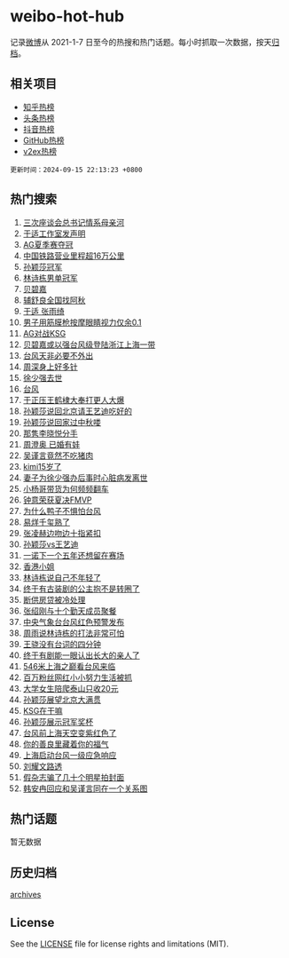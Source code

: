 # weibo-hot-hub

记录[微博](https://www.weibo.com)从 2021-1-7 日至今的热搜和热门话题。每小时抓取一次数据，按天[归档](archives)。

## 相关项目

- [知乎热榜](https://github.com/lonnyzhang423/zhihu-hot-hub)
- [头条热榜](https://github.com/lonnyzhang423/toutiao-hot-hub)
- [抖音热榜](https://github.com/lonnyzhang423/douyin-hot-hub)
- [GitHub热榜](https://github.com/lonnyzhang423/github-hot-hub)
- [v2ex热榜](https://github.com/lonnyzhang423/v2ex-hot-hub)


`更新时间：2024-09-15 22:13:23 +0800`

## 热门搜索

1. [三次座谈会总书记情系母亲河](https://m.weibo.cn/search?containerid=100103type%3D1%26t%3D10%26q%3D%23%E4%B8%89%E6%AC%A1%E5%BA%A7%E8%B0%88%E4%BC%9A%E6%80%BB%E4%B9%A6%E8%AE%B0%E6%83%85%E7%B3%BB%E6%AF%8D%E4%BA%B2%E6%B2%B3%23&stream_entry_id=51&isnewpage=1&extparam=seat%3D1%26pos%3D0%26q%3D%2523%25E4%25B8%2589%25E6%25AC%25A1%25E5%25BA%25A7%25E8%25B0%2588%25E4%25BC%259A%25E6%2580%25BB%25E4%25B9%25A6%25E8%25AE%25B0%25E6%2583%2585%25E7%25B3%25BB%25E6%25AF%258D%25E4%25BA%25B2%25E6%25B2%25B3%2523%26cate%3D10103%26dgr%3D0%26c_type%3D51%26filter_type%3Drealtimehot%26stream_entry_id%3D51%26display_time%3D1726409602%26pre_seqid%3D172640960254401235377134)
1. [于适工作室发声明](https://m.weibo.cn/search?containerid=100103type%3D1%26t%3D10%26q%3D%E4%BA%8E%E9%80%82%E5%B7%A5%E4%BD%9C%E5%AE%A4%E5%8F%91%E5%A3%B0%E6%98%8E&stream_entry_id=31&isnewpage=1&extparam=seat%3D1%26realpos%3D1%26lcate%3D5001%26filter_type%3Drealtimehot%26c_type%3D31%26band_rank%3D1%26q%3D%25E4%25BA%258E%25E9%2580%2582%25E5%25B7%25A5%25E4%25BD%259C%25E5%25AE%25A4%25E5%258F%2591%25E5%25A3%25B0%25E6%2598%258E%26cate%3D5001%26flag%3D16%26pos%3D0%26dgr%3D0%26stream_entry_id%3D31%26display_time%3D1726409602%26pre_seqid%3D172640960254401235377134)
1. [AG夏季赛夺冠](https://m.weibo.cn/search?containerid=100103type%3D1%26t%3D10%26q%3D%23AG%E5%A4%8F%E5%AD%A3%E8%B5%9B%E5%A4%BA%E5%86%A0%23&stream_entry_id=31&isnewpage=1&extparam=seat%3D1%26realpos%3D2%26lcate%3D5001%26filter_type%3Drealtimehot%26c_type%3D31%26band_rank%3D2%26q%3D%2523AG%25E5%25A4%258F%25E5%25AD%25A3%25E8%25B5%259B%25E5%25A4%25BA%25E5%2586%25A0%2523%26cate%3D5001%26flag%3D1%26pos%3D1%26dgr%3D0%26stream_entry_id%3D31%26display_time%3D1726409602%26pre_seqid%3D172640960254401235377134)
1. [中国铁路营业里程超16万公里](https://m.weibo.cn/search?containerid=100103type%3D1%26t%3D10%26q%3D%23%E4%B8%AD%E5%9B%BD%E9%93%81%E8%B7%AF%E8%90%A5%E4%B8%9A%E9%87%8C%E7%A8%8B%E8%B6%8516%E4%B8%87%E5%85%AC%E9%87%8C%23&stream_entry_id=31&isnewpage=1&extparam=seat%3D1%26realpos%3D3%26lcate%3D5001%26filter_type%3Drealtimehot%26c_type%3D31%26band_rank%3D3%26q%3D%2523%25E4%25B8%25AD%25E5%259B%25BD%25E9%2593%2581%25E8%25B7%25AF%25E8%2590%25A5%25E4%25B8%259A%25E9%2587%258C%25E7%25A8%258B%25E8%25B6%258516%25E4%25B8%2587%25E5%2585%25AC%25E9%2587%258C%2523%26cate%3D5001%26flag%3D1%26pos%3D2%26dgr%3D0%26stream_entry_id%3D31%26display_time%3D1726409602%26pre_seqid%3D172640960254401235377134)
1. [孙颖莎冠军](https://m.weibo.cn/search?containerid=100103type%3D1%26t%3D10%26q%3D%E5%AD%99%E9%A2%96%E8%8E%8E%E5%86%A0%E5%86%9B&stream_entry_id=31&isnewpage=1&extparam=seat%3D1%26realpos%3D4%26lcate%3D5001%26filter_type%3Drealtimehot%26c_type%3D31%26band_rank%3D4%26q%3D%25E5%25AD%2599%25E9%25A2%2596%25E8%258E%258E%25E5%2586%25A0%25E5%2586%259B%26cate%3D5001%26flag%3D16%26pos%3D3%26dgr%3D0%26stream_entry_id%3D31%26display_time%3D1726409602%26pre_seqid%3D172640960254401235377134)
1. [林诗栋男单冠军](https://m.weibo.cn/search?containerid=100103type%3D1%26t%3D10%26q%3D%23%E6%9E%97%E8%AF%97%E6%A0%8B%E7%94%B7%E5%8D%95%E5%86%A0%E5%86%9B%23&stream_entry_id=31&isnewpage=1&extparam=seat%3D1%26realpos%3D5%26lcate%3D5001%26filter_type%3Drealtimehot%26c_type%3D31%26band_rank%3D5%26q%3D%2523%25E6%259E%2597%25E8%25AF%2597%25E6%25A0%258B%25E7%2594%25B7%25E5%258D%2595%25E5%2586%25A0%25E5%2586%259B%2523%26cate%3D5001%26flag%3D1%26pos%3D4%26dgr%3D0%26stream_entry_id%3D31%26display_time%3D1726409602%26pre_seqid%3D172640960254401235377134)
1. [贝碧嘉](https://m.weibo.cn/search?containerid=100103type%3D1%26t%3D10%26q%3D%E8%B4%9D%E7%A2%A7%E5%98%89&stream_entry_id=31&isnewpage=1&extparam=seat%3D1%26realpos%3D6%26lcate%3D5001%26filter_type%3Drealtimehot%26c_type%3D31%26band_rank%3D6%26q%3D%25E8%25B4%259D%25E7%25A2%25A7%25E5%2598%2589%26cate%3D5001%26flag%3D0%26pos%3D5%26dgr%3D0%26stream_entry_id%3D31%26display_time%3D1726409602%26pre_seqid%3D172640960254401235377134)
1. [辅舒良全国找阿秋](https://m.weibo.cn/search?containerid=100103type%3D1%26t%3D10%26q%3D%23%E8%BE%85%E8%88%92%E8%89%AF%E5%85%A8%E5%9B%BD%E6%89%BE%E9%98%BF%E7%A7%8B%23&stream_entry_id=31&isnewpage=1&extparam=seat%3D1%26is_ad_pos%3D1%26lcate%3D5001%26filter_type%3Drealtimehot%26dgr%3D0%26c_type%3D31%26band_rank%3D7%26q%3D%2523%25E8%25BE%2585%25E8%2588%2592%25E8%2589%25AF%25E5%2585%25A8%25E5%259B%25BD%25E6%2589%25BE%25E9%2598%25BF%25E7%25A7%258B%2523%26cate%3D5001%26adid%3D255346%26topic_ad%3D1%26pos%3D6%26stream_entry_id%3D31%26display_time%3D1726409602%26pre_seqid%3D172640960254401235377134)
1. [于适 张雨绮](https://m.weibo.cn/search?containerid=100103type%3D1%26t%3D10%26q%3D%E4%BA%8E%E9%80%82+%E5%BC%A0%E9%9B%A8%E7%BB%AE&stream_entry_id=31&isnewpage=1&extparam=seat%3D1%26realpos%3D7%26lcate%3D5001%26filter_type%3Drealtimehot%26c_type%3D31%26band_rank%3D7%26q%3D%25E4%25BA%258E%25E9%2580%2582%2520%25E5%25BC%25A0%25E9%259B%25A8%25E7%25BB%25AE%26cate%3D5001%26flag%3D2%26pos%3D7%26dgr%3D0%26stream_entry_id%3D31%26display_time%3D1726409602%26pre_seqid%3D172640960254401235377134)
1. [男子用筋膜枪按摩眼睛视力仅余0.1](https://m.weibo.cn/search?containerid=100103type%3D1%26t%3D10%26q%3D%23%E7%94%B7%E5%AD%90%E7%94%A8%E7%AD%8B%E8%86%9C%E6%9E%AA%E6%8C%89%E6%91%A9%E7%9C%BC%E7%9D%9B%E8%A7%86%E5%8A%9B%E4%BB%85%E4%BD%990.1%23&stream_entry_id=31&isnewpage=1&extparam=seat%3D1%26realpos%3D8%26lcate%3D5001%26filter_type%3Drealtimehot%26c_type%3D31%26band_rank%3D8%26q%3D%2523%25E7%2594%25B7%25E5%25AD%2590%25E7%2594%25A8%25E7%25AD%258B%25E8%2586%259C%25E6%259E%25AA%25E6%258C%2589%25E6%2591%25A9%25E7%259C%25BC%25E7%259D%259B%25E8%25A7%2586%25E5%258A%259B%25E4%25BB%2585%25E4%25BD%25990.1%2523%26cate%3D5001%26flag%3D2%26pos%3D8%26dgr%3D0%26stream_entry_id%3D31%26display_time%3D1726409602%26pre_seqid%3D172640960254401235377134)
1. [AG对战KSG](https://m.weibo.cn/search?containerid=100103type%3D1%26t%3D10%26q%3D%23AG%E5%AF%B9%E6%88%98KSG%23&stream_entry_id=31&isnewpage=1&extparam=seat%3D1%26realpos%3D9%26lcate%3D5001%26filter_type%3Drealtimehot%26c_type%3D31%26band_rank%3D9%26q%3D%2523AG%25E5%25AF%25B9%25E6%2588%2598KSG%2523%26cate%3D5001%26flag%3D0%26pos%3D9%26dgr%3D0%26stream_entry_id%3D31%26display_time%3D1726409602%26pre_seqid%3D172640960254401235377134)
1. [贝碧嘉或以强台风级登陆浙江上海一带](https://m.weibo.cn/search?containerid=100103type%3D1%26t%3D10%26q%3D%23%E8%B4%9D%E7%A2%A7%E5%98%89%E6%88%96%E4%BB%A5%E5%BC%BA%E5%8F%B0%E9%A3%8E%E7%BA%A7%E7%99%BB%E9%99%86%E6%B5%99%E6%B1%9F%E4%B8%8A%E6%B5%B7%E4%B8%80%E5%B8%A6%23&stream_entry_id=31&isnewpage=1&extparam=seat%3D1%26realpos%3D10%26lcate%3D5001%26filter_type%3Drealtimehot%26c_type%3D31%26band_rank%3D10%26q%3D%2523%25E8%25B4%259D%25E7%25A2%25A7%25E5%2598%2589%25E6%2588%2596%25E4%25BB%25A5%25E5%25BC%25BA%25E5%258F%25B0%25E9%25A3%258E%25E7%25BA%25A7%25E7%2599%25BB%25E9%2599%2586%25E6%25B5%2599%25E6%25B1%259F%25E4%25B8%258A%25E6%25B5%25B7%25E4%25B8%2580%25E5%25B8%25A6%2523%26cate%3D5001%26flag%3D0%26pos%3D10%26dgr%3D0%26stream_entry_id%3D31%26display_time%3D1726409602%26pre_seqid%3D172640960254401235377134)
1. [台风天非必要不外出](https://m.weibo.cn/search?containerid=100103type%3D1%26t%3D10%26q%3D%23%E5%8F%B0%E9%A3%8E%E5%A4%A9%E9%9D%9E%E5%BF%85%E8%A6%81%E4%B8%8D%E5%A4%96%E5%87%BA%23&stream_entry_id=31&isnewpage=1&extparam=seat%3D1%26realpos%3D11%26lcate%3D5001%26filter_type%3Drealtimehot%26c_type%3D31%26band_rank%3D11%26q%3D%2523%25E5%258F%25B0%25E9%25A3%258E%25E5%25A4%25A9%25E9%259D%259E%25E5%25BF%2585%25E8%25A6%2581%25E4%25B8%258D%25E5%25A4%2596%25E5%2587%25BA%2523%26cate%3D5001%26flag%3D0%26pos%3D11%26dgr%3D0%26stream_entry_id%3D31%26display_time%3D1726409602%26pre_seqid%3D172640960254401235377134)
1. [周深身上好多针](https://m.weibo.cn/search?containerid=100103type%3D1%26t%3D10%26q%3D%E5%91%A8%E6%B7%B1%E8%BA%AB%E4%B8%8A%E5%A5%BD%E5%A4%9A%E9%92%88&stream_entry_id=31&isnewpage=1&extparam=seat%3D1%26realpos%3D12%26lcate%3D5001%26filter_type%3Drealtimehot%26c_type%3D31%26band_rank%3D12%26q%3D%25E5%2591%25A8%25E6%25B7%25B1%25E8%25BA%25AB%25E4%25B8%258A%25E5%25A5%25BD%25E5%25A4%259A%25E9%2592%2588%26cate%3D5001%26flag%3D1%26pos%3D12%26dgr%3D0%26stream_entry_id%3D31%26display_time%3D1726409602%26pre_seqid%3D172640960254401235377134)
1. [徐少强去世](https://m.weibo.cn/search?containerid=100103type%3D1%26t%3D10%26q%3D%23%E5%BE%90%E5%B0%91%E5%BC%BA%E5%8E%BB%E4%B8%96%23&stream_entry_id=31&isnewpage=1&extparam=seat%3D1%26realpos%3D13%26lcate%3D5001%26filter_type%3Drealtimehot%26c_type%3D31%26band_rank%3D13%26q%3D%2523%25E5%25BE%2590%25E5%25B0%2591%25E5%25BC%25BA%25E5%258E%25BB%25E4%25B8%2596%2523%26cate%3D5001%26flag%3D2%26pos%3D13%26dgr%3D0%26stream_entry_id%3D31%26display_time%3D1726409602%26pre_seqid%3D172640960254401235377134)
1. [台风](https://m.weibo.cn/search?containerid=100103type%3D1%26t%3D10%26q%3D%E5%8F%B0%E9%A3%8E&stream_entry_id=31&isnewpage=1&extparam=seat%3D1%26realpos%3D14%26lcate%3D5001%26filter_type%3Drealtimehot%26c_type%3D31%26band_rank%3D14%26q%3D%25E5%258F%25B0%25E9%25A3%258E%26cate%3D5001%26flag%3D0%26pos%3D14%26dgr%3D0%26stream_entry_id%3D31%26display_time%3D1726409602%26pre_seqid%3D172640960254401235377134)
1. [于正压王鹤棣大奉打更人大爆](https://m.weibo.cn/search?containerid=100103type%3D1%26t%3D10%26q%3D%23%E4%BA%8E%E6%AD%A3%E5%8E%8B%E7%8E%8B%E9%B9%A4%E6%A3%A3%E5%A4%A7%E5%A5%89%E6%89%93%E6%9B%B4%E4%BA%BA%E5%A4%A7%E7%88%86%23&stream_entry_id=31&isnewpage=1&extparam=seat%3D1%26realpos%3D15%26lcate%3D5001%26filter_type%3Drealtimehot%26c_type%3D31%26band_rank%3D15%26q%3D%2523%25E4%25BA%258E%25E6%25AD%25A3%25E5%258E%258B%25E7%258E%258B%25E9%25B9%25A4%25E6%25A3%25A3%25E5%25A4%25A7%25E5%25A5%2589%25E6%2589%2593%25E6%259B%25B4%25E4%25BA%25BA%25E5%25A4%25A7%25E7%2588%2586%2523%26cate%3D5001%26flag%3D1%26pos%3D15%26dgr%3D0%26stream_entry_id%3D31%26display_time%3D1726409602%26pre_seqid%3D172640960254401235377134)
1. [孙颖莎说回北京请王艺迪吃好的](https://m.weibo.cn/search?containerid=100103type%3D1%26t%3D10%26q%3D%23%E5%AD%99%E9%A2%96%E8%8E%8E%E8%AF%B4%E5%9B%9E%E5%8C%97%E4%BA%AC%E8%AF%B7%E7%8E%8B%E8%89%BA%E8%BF%AA%E5%90%83%E5%A5%BD%E7%9A%84%23&stream_entry_id=31&isnewpage=1&extparam=seat%3D1%26realpos%3D16%26lcate%3D5001%26filter_type%3Drealtimehot%26c_type%3D31%26band_rank%3D16%26q%3D%2523%25E5%25AD%2599%25E9%25A2%2596%25E8%258E%258E%25E8%25AF%25B4%25E5%259B%259E%25E5%258C%2597%25E4%25BA%25AC%25E8%25AF%25B7%25E7%258E%258B%25E8%2589%25BA%25E8%25BF%25AA%25E5%2590%2583%25E5%25A5%25BD%25E7%259A%2584%2523%26cate%3D5001%26flag%3D0%26pos%3D16%26dgr%3D0%26stream_entry_id%3D31%26display_time%3D1726409602%26pre_seqid%3D172640960254401235377134)
1. [孙颖莎说回家过中秋喽](https://m.weibo.cn/search?containerid=100103type%3D1%26t%3D10%26q%3D%23%E5%AD%99%E9%A2%96%E8%8E%8E%E8%AF%B4%E5%9B%9E%E5%AE%B6%E8%BF%87%E4%B8%AD%E7%A7%8B%E5%96%BD%23&stream_entry_id=31&isnewpage=1&extparam=seat%3D1%26realpos%3D17%26lcate%3D5001%26filter_type%3Drealtimehot%26c_type%3D31%26band_rank%3D17%26q%3D%2523%25E5%25AD%2599%25E9%25A2%2596%25E8%258E%258E%25E8%25AF%25B4%25E5%259B%259E%25E5%25AE%25B6%25E8%25BF%2587%25E4%25B8%25AD%25E7%25A7%258B%25E5%2596%25BD%2523%26cate%3D5001%26flag%3D1%26pos%3D17%26dgr%3D0%26stream_entry_id%3D31%26display_time%3D1726409602%26pre_seqid%3D172640960254401235377134)
1. [那隽李晓悦分手](https://m.weibo.cn/search?containerid=100103type%3D1%26t%3D10%26q%3D%23%E9%82%A3%E9%9A%BD%E6%9D%8E%E6%99%93%E6%82%A6%E5%88%86%E6%89%8B%23&stream_entry_id=31&isnewpage=1&extparam=seat%3D1%26realpos%3D18%26lcate%3D5001%26filter_type%3Drealtimehot%26c_type%3D31%26band_rank%3D18%26q%3D%2523%25E9%2582%25A3%25E9%259A%25BD%25E6%259D%258E%25E6%2599%2593%25E6%2582%25A6%25E5%2588%2586%25E6%2589%258B%2523%26cate%3D5001%26flag%3D1%26pos%3D18%26dgr%3D0%26stream_entry_id%3D31%26display_time%3D1726409602%26pre_seqid%3D172640960254401235377134)
1. [周澄奥 已婚有娃](https://m.weibo.cn/search?containerid=100103type%3D1%26t%3D10%26q%3D%E5%91%A8%E6%BE%84%E5%A5%A5+%E5%B7%B2%E5%A9%9A%E6%9C%89%E5%A8%83&stream_entry_id=31&isnewpage=1&extparam=seat%3D1%26realpos%3D19%26lcate%3D5001%26filter_type%3Drealtimehot%26c_type%3D31%26band_rank%3D19%26q%3D%25E5%2591%25A8%25E6%25BE%2584%25E5%25A5%25A5%2520%25E5%25B7%25B2%25E5%25A9%259A%25E6%259C%2589%25E5%25A8%2583%26cate%3D5001%26flag%3D0%26pos%3D19%26dgr%3D0%26stream_entry_id%3D31%26display_time%3D1726409602%26pre_seqid%3D172640960254401235377134)
1. [吴谨言竟然不吃猪肉](https://m.weibo.cn/search?containerid=100103type%3D1%26t%3D10%26q%3D%23%E5%90%B4%E8%B0%A8%E8%A8%80%E7%AB%9F%E7%84%B6%E4%B8%8D%E5%90%83%E7%8C%AA%E8%82%89%23&stream_entry_id=31&isnewpage=1&extparam=seat%3D1%26realpos%3D20%26lcate%3D5001%26filter_type%3Drealtimehot%26c_type%3D31%26band_rank%3D20%26q%3D%2523%25E5%2590%25B4%25E8%25B0%25A8%25E8%25A8%2580%25E7%25AB%259F%25E7%2584%25B6%25E4%25B8%258D%25E5%2590%2583%25E7%258C%25AA%25E8%2582%2589%2523%26cate%3D5001%26flag%3D1%26pos%3D20%26dgr%3D0%26stream_entry_id%3D31%26display_time%3D1726409602%26pre_seqid%3D172640960254401235377134)
1. [kimi15岁了](https://m.weibo.cn/search?containerid=100103type%3D1%26t%3D10%26q%3D%23kimi15%E5%B2%81%E4%BA%86%23&stream_entry_id=31&isnewpage=1&extparam=seat%3D1%26realpos%3D21%26lcate%3D5001%26filter_type%3Drealtimehot%26c_type%3D31%26band_rank%3D21%26q%3D%2523kimi15%25E5%25B2%2581%25E4%25BA%2586%2523%26cate%3D5001%26flag%3D2%26pos%3D21%26dgr%3D0%26stream_entry_id%3D31%26display_time%3D1726409602%26pre_seqid%3D172640960254401235377134)
1. [妻子为徐少强办后事时心脏病发离世](https://m.weibo.cn/search?containerid=100103type%3D1%26t%3D10%26q%3D%23%E5%A6%BB%E5%AD%90%E4%B8%BA%E5%BE%90%E5%B0%91%E5%BC%BA%E5%8A%9E%E5%90%8E%E4%BA%8B%E6%97%B6%E5%BF%83%E8%84%8F%E7%97%85%E5%8F%91%E7%A6%BB%E4%B8%96%23&stream_entry_id=31&isnewpage=1&extparam=seat%3D1%26realpos%3D22%26lcate%3D5001%26filter_type%3Drealtimehot%26c_type%3D31%26band_rank%3D22%26q%3D%2523%25E5%25A6%25BB%25E5%25AD%2590%25E4%25B8%25BA%25E5%25BE%2590%25E5%25B0%2591%25E5%25BC%25BA%25E5%258A%259E%25E5%2590%258E%25E4%25BA%258B%25E6%2597%25B6%25E5%25BF%2583%25E8%2584%258F%25E7%2597%2585%25E5%258F%2591%25E7%25A6%25BB%25E4%25B8%2596%2523%26cate%3D5001%26flag%3D1%26pos%3D22%26dgr%3D0%26stream_entry_id%3D31%26display_time%3D1726409602%26pre_seqid%3D172640960254401235377134)
1. [小杨哥带货为何频频翻车](https://m.weibo.cn/search?containerid=100103type%3D1%26t%3D10%26q%3D%23%E5%B0%8F%E6%9D%A8%E5%93%A5%E5%B8%A6%E8%B4%A7%E4%B8%BA%E4%BD%95%E9%A2%91%E9%A2%91%E7%BF%BB%E8%BD%A6%23&stream_entry_id=31&isnewpage=1&extparam=seat%3D1%26realpos%3D23%26lcate%3D5001%26filter_type%3Drealtimehot%26c_type%3D31%26band_rank%3D23%26q%3D%2523%25E5%25B0%258F%25E6%259D%25A8%25E5%2593%25A5%25E5%25B8%25A6%25E8%25B4%25A7%25E4%25B8%25BA%25E4%25BD%2595%25E9%25A2%2591%25E9%25A2%2591%25E7%25BF%25BB%25E8%25BD%25A6%2523%26cate%3D5001%26flag%3D1%26pos%3D23%26dgr%3D0%26stream_entry_id%3D31%26display_time%3D1726409602%26pre_seqid%3D172640960254401235377134)
1. [钟意荣获夏决FMVP](https://m.weibo.cn/search?containerid=100103type%3D1%26t%3D10%26q%3D%23%E9%92%9F%E6%84%8F%E8%8D%A3%E8%8E%B7%E5%A4%8F%E5%86%B3FMVP%23&stream_entry_id=31&isnewpage=1&extparam=seat%3D1%26realpos%3D24%26lcate%3D5001%26filter_type%3Drealtimehot%26c_type%3D31%26band_rank%3D24%26q%3D%2523%25E9%2592%259F%25E6%2584%258F%25E8%258D%25A3%25E8%258E%25B7%25E5%25A4%258F%25E5%2586%25B3FMVP%2523%26cate%3D5001%26flag%3D1%26pos%3D24%26dgr%3D0%26stream_entry_id%3D31%26display_time%3D1726409602%26pre_seqid%3D172640960254401235377134)
1. [为什么鸭子不惧怕台风](https://m.weibo.cn/search?containerid=100103type%3D1%26t%3D10%26q%3D%E4%B8%BA%E4%BB%80%E4%B9%88%E9%B8%AD%E5%AD%90%E4%B8%8D%E6%83%A7%E6%80%95%E5%8F%B0%E9%A3%8E&stream_entry_id=31&isnewpage=1&extparam=seat%3D1%26realpos%3D25%26lcate%3D5001%26filter_type%3Drealtimehot%26c_type%3D31%26band_rank%3D25%26q%3D%25E4%25B8%25BA%25E4%25BB%2580%25E4%25B9%2588%25E9%25B8%25AD%25E5%25AD%2590%25E4%25B8%258D%25E6%2583%25A7%25E6%2580%2595%25E5%258F%25B0%25E9%25A3%258E%26cate%3D5001%26flag%3D1%26pos%3D25%26dgr%3D0%26stream_entry_id%3D31%26display_time%3D1726409602%26pre_seqid%3D172640960254401235377134)
1. [易烊千玺熟了](https://m.weibo.cn/search?containerid=100103type%3D1%26t%3D10%26q%3D%E6%98%93%E7%83%8A%E5%8D%83%E7%8E%BA%E7%86%9F%E4%BA%86&stream_entry_id=31&isnewpage=1&extparam=seat%3D1%26realpos%3D26%26lcate%3D5001%26filter_type%3Drealtimehot%26c_type%3D31%26band_rank%3D26%26q%3D%25E6%2598%2593%25E7%2583%258A%25E5%258D%2583%25E7%258E%25BA%25E7%2586%259F%25E4%25BA%2586%26cate%3D5001%26flag%3D1%26pos%3D26%26dgr%3D0%26stream_entry_id%3D31%26display_time%3D1726409602%26pre_seqid%3D172640960254401235377134)
1. [张凌赫边吻边十指紧扣](https://m.weibo.cn/search?containerid=100103type%3D1%26t%3D10%26q%3D%E5%BC%A0%E5%87%8C%E8%B5%AB%E8%BE%B9%E5%90%BB%E8%BE%B9%E5%8D%81%E6%8C%87%E7%B4%A7%E6%89%A3&stream_entry_id=31&isnewpage=1&extparam=seat%3D1%26realpos%3D27%26lcate%3D5001%26filter_type%3Drealtimehot%26c_type%3D31%26band_rank%3D27%26q%3D%25E5%25BC%25A0%25E5%2587%258C%25E8%25B5%25AB%25E8%25BE%25B9%25E5%2590%25BB%25E8%25BE%25B9%25E5%258D%2581%25E6%258C%2587%25E7%25B4%25A7%25E6%2589%25A3%26cate%3D5001%26flag%3D1%26pos%3D27%26dgr%3D0%26stream_entry_id%3D31%26display_time%3D1726409602%26pre_seqid%3D172640960254401235377134)
1. [孙颖莎vs王艺迪](https://m.weibo.cn/search?containerid=100103type%3D1%26t%3D10%26q%3D%23%E5%AD%99%E9%A2%96%E8%8E%8Evs%E7%8E%8B%E8%89%BA%E8%BF%AA%23&stream_entry_id=31&isnewpage=1&extparam=seat%3D1%26realpos%3D28%26lcate%3D5001%26filter_type%3Drealtimehot%26c_type%3D31%26band_rank%3D28%26q%3D%2523%25E5%25AD%2599%25E9%25A2%2596%25E8%258E%258Evs%25E7%258E%258B%25E8%2589%25BA%25E8%25BF%25AA%2523%26cate%3D5001%26flag%3D0%26pos%3D28%26dgr%3D0%26stream_entry_id%3D31%26display_time%3D1726409602%26pre_seqid%3D172640960254401235377134)
1. [一诺下一个五年还想留在赛场](https://m.weibo.cn/search?containerid=100103type%3D1%26t%3D10%26q%3D%23%E4%B8%80%E8%AF%BA%E4%B8%8B%E4%B8%80%E4%B8%AA%E4%BA%94%E5%B9%B4%E8%BF%98%E6%83%B3%E7%95%99%E5%9C%A8%E8%B5%9B%E5%9C%BA%23&stream_entry_id=31&isnewpage=1&extparam=seat%3D1%26realpos%3D29%26lcate%3D5001%26filter_type%3Drealtimehot%26c_type%3D31%26band_rank%3D29%26q%3D%2523%25E4%25B8%2580%25E8%25AF%25BA%25E4%25B8%258B%25E4%25B8%2580%25E4%25B8%25AA%25E4%25BA%2594%25E5%25B9%25B4%25E8%25BF%2598%25E6%2583%25B3%25E7%2595%2599%25E5%259C%25A8%25E8%25B5%259B%25E5%259C%25BA%2523%26cate%3D5001%26flag%3D1%26pos%3D29%26dgr%3D0%26stream_entry_id%3D31%26display_time%3D1726409602%26pre_seqid%3D172640960254401235377134)
1. [香港小姐](https://m.weibo.cn/search?containerid=100103type%3D1%26t%3D10%26q%3D%E9%A6%99%E6%B8%AF%E5%B0%8F%E5%A7%90&stream_entry_id=31&isnewpage=1&extparam=seat%3D1%26realpos%3D30%26lcate%3D5001%26filter_type%3Drealtimehot%26c_type%3D31%26band_rank%3D30%26q%3D%25E9%25A6%2599%25E6%25B8%25AF%25E5%25B0%258F%25E5%25A7%2590%26cate%3D5001%26flag%3D1%26pos%3D30%26dgr%3D0%26stream_entry_id%3D31%26display_time%3D1726409602%26pre_seqid%3D172640960254401235377134)
1. [林诗栋说自己不年轻了](https://m.weibo.cn/search?containerid=100103type%3D1%26t%3D10%26q%3D%23%E6%9E%97%E8%AF%97%E6%A0%8B%E8%AF%B4%E8%87%AA%E5%B7%B1%E4%B8%8D%E5%B9%B4%E8%BD%BB%E4%BA%86%23&stream_entry_id=31&isnewpage=1&extparam=seat%3D1%26realpos%3D31%26lcate%3D5001%26filter_type%3Drealtimehot%26c_type%3D31%26band_rank%3D31%26q%3D%2523%25E6%259E%2597%25E8%25AF%2597%25E6%25A0%258B%25E8%25AF%25B4%25E8%2587%25AA%25E5%25B7%25B1%25E4%25B8%258D%25E5%25B9%25B4%25E8%25BD%25BB%25E4%25BA%2586%2523%26cate%3D5001%26flag%3D1%26pos%3D31%26dgr%3D0%26stream_entry_id%3D31%26display_time%3D1726409602%26pre_seqid%3D172640960254401235377134)
1. [终于有古装剧的公主抱不是转圈了](https://m.weibo.cn/search?containerid=100103type%3D1%26t%3D10%26q%3D%E7%BB%88%E4%BA%8E%E6%9C%89%E5%8F%A4%E8%A3%85%E5%89%A7%E7%9A%84%E5%85%AC%E4%B8%BB%E6%8A%B1%E4%B8%8D%E6%98%AF%E8%BD%AC%E5%9C%88%E4%BA%86&stream_entry_id=31&isnewpage=1&extparam=seat%3D1%26realpos%3D32%26lcate%3D5001%26filter_type%3Drealtimehot%26c_type%3D31%26band_rank%3D32%26q%3D%25E7%25BB%2588%25E4%25BA%258E%25E6%259C%2589%25E5%258F%25A4%25E8%25A3%2585%25E5%2589%25A7%25E7%259A%2584%25E5%2585%25AC%25E4%25B8%25BB%25E6%258A%25B1%25E4%25B8%258D%25E6%2598%25AF%25E8%25BD%25AC%25E5%259C%2588%25E4%25BA%2586%26cate%3D5001%26flag%3D1%26pos%3D32%26dgr%3D0%26stream_entry_id%3D31%26display_time%3D1726409602%26pre_seqid%3D172640960254401235377134)
1. [断供房贷被冷处理](https://m.weibo.cn/search?containerid=100103type%3D1%26t%3D10%26q%3D%23%E6%96%AD%E4%BE%9B%E6%88%BF%E8%B4%B7%E8%A2%AB%E5%86%B7%E5%A4%84%E7%90%86%23&stream_entry_id=31&isnewpage=1&extparam=seat%3D1%26realpos%3D33%26lcate%3D5001%26filter_type%3Drealtimehot%26c_type%3D31%26band_rank%3D33%26q%3D%2523%25E6%2596%25AD%25E4%25BE%259B%25E6%2588%25BF%25E8%25B4%25B7%25E8%25A2%25AB%25E5%2586%25B7%25E5%25A4%2584%25E7%2590%2586%2523%26cate%3D5001%26flag%3D0%26pos%3D33%26dgr%3D0%26stream_entry_id%3D31%26display_time%3D1726409602%26pre_seqid%3D172640960254401235377134)
1. [张绍刚与十个勤天成员聚餐](https://m.weibo.cn/search?containerid=100103type%3D1%26t%3D10%26q%3D%23%E5%BC%A0%E7%BB%8D%E5%88%9A%E4%B8%8E%E5%8D%81%E4%B8%AA%E5%8B%A4%E5%A4%A9%E6%88%90%E5%91%98%E8%81%9A%E9%A4%90%23&stream_entry_id=31&isnewpage=1&extparam=seat%3D1%26realpos%3D34%26lcate%3D5001%26filter_type%3Drealtimehot%26c_type%3D31%26band_rank%3D34%26q%3D%2523%25E5%25BC%25A0%25E7%25BB%258D%25E5%2588%259A%25E4%25B8%258E%25E5%258D%2581%25E4%25B8%25AA%25E5%258B%25A4%25E5%25A4%25A9%25E6%2588%2590%25E5%2591%2598%25E8%2581%259A%25E9%25A4%2590%2523%26cate%3D5001%26flag%3D1%26pos%3D34%26dgr%3D0%26stream_entry_id%3D31%26display_time%3D1726409602%26pre_seqid%3D172640960254401235377134)
1. [中央气象台台风红色预警发布](https://m.weibo.cn/search?containerid=100103type%3D1%26t%3D10%26q%3D%23%E4%B8%AD%E5%A4%AE%E6%B0%94%E8%B1%A1%E5%8F%B0%E5%8F%B0%E9%A3%8E%E7%BA%A2%E8%89%B2%E9%A2%84%E8%AD%A6%E5%8F%91%E5%B8%83%23&stream_entry_id=31&isnewpage=1&extparam=seat%3D1%26realpos%3D35%26lcate%3D5001%26filter_type%3Drealtimehot%26c_type%3D31%26band_rank%3D35%26q%3D%2523%25E4%25B8%25AD%25E5%25A4%25AE%25E6%25B0%2594%25E8%25B1%25A1%25E5%258F%25B0%25E5%258F%25B0%25E9%25A3%258E%25E7%25BA%25A2%25E8%2589%25B2%25E9%25A2%2584%25E8%25AD%25A6%25E5%258F%2591%25E5%25B8%2583%2523%26cate%3D5001%26flag%3D0%26pos%3D35%26dgr%3D0%26stream_entry_id%3D31%26display_time%3D1726409602%26pre_seqid%3D172640960254401235377134)
1. [周雨说林诗栋的打法非常可怕](https://m.weibo.cn/search?containerid=100103type%3D1%26t%3D10%26q%3D%23%E5%91%A8%E9%9B%A8%E8%AF%B4%E6%9E%97%E8%AF%97%E6%A0%8B%E7%9A%84%E6%89%93%E6%B3%95%E9%9D%9E%E5%B8%B8%E5%8F%AF%E6%80%95%23&stream_entry_id=31&isnewpage=1&extparam=seat%3D1%26realpos%3D36%26lcate%3D5001%26filter_type%3Drealtimehot%26c_type%3D31%26band_rank%3D36%26q%3D%2523%25E5%2591%25A8%25E9%259B%25A8%25E8%25AF%25B4%25E6%259E%2597%25E8%25AF%2597%25E6%25A0%258B%25E7%259A%2584%25E6%2589%2593%25E6%25B3%2595%25E9%259D%259E%25E5%25B8%25B8%25E5%258F%25AF%25E6%2580%2595%2523%26cate%3D5001%26flag%3D1%26pos%3D36%26dgr%3D0%26stream_entry_id%3D31%26display_time%3D1726409602%26pre_seqid%3D172640960254401235377134)
1. [王骁没有台词的四分钟](https://m.weibo.cn/search?containerid=100103type%3D1%26t%3D10%26q%3D%E7%8E%8B%E9%AA%81%E6%B2%A1%E6%9C%89%E5%8F%B0%E8%AF%8D%E7%9A%84%E5%9B%9B%E5%88%86%E9%92%9F&stream_entry_id=31&isnewpage=1&extparam=seat%3D1%26realpos%3D37%26lcate%3D5001%26filter_type%3Drealtimehot%26c_type%3D31%26band_rank%3D37%26q%3D%25E7%258E%258B%25E9%25AA%2581%25E6%25B2%25A1%25E6%259C%2589%25E5%258F%25B0%25E8%25AF%258D%25E7%259A%2584%25E5%259B%259B%25E5%2588%2586%25E9%2592%259F%26cate%3D5001%26flag%3D0%26pos%3D37%26dgr%3D0%26stream_entry_id%3D31%26display_time%3D1726409602%26pre_seqid%3D172640960254401235377134)
1. [终于有剧能一眼认出长大的亲人了](https://m.weibo.cn/search?containerid=100103type%3D1%26t%3D10%26q%3D%E7%BB%88%E4%BA%8E%E6%9C%89%E5%89%A7%E8%83%BD%E4%B8%80%E7%9C%BC%E8%AE%A4%E5%87%BA%E9%95%BF%E5%A4%A7%E7%9A%84%E4%BA%B2%E4%BA%BA%E4%BA%86&stream_entry_id=31&isnewpage=1&extparam=seat%3D1%26realpos%3D38%26lcate%3D5001%26filter_type%3Drealtimehot%26c_type%3D31%26band_rank%3D38%26q%3D%25E7%25BB%2588%25E4%25BA%258E%25E6%259C%2589%25E5%2589%25A7%25E8%2583%25BD%25E4%25B8%2580%25E7%259C%25BC%25E8%25AE%25A4%25E5%2587%25BA%25E9%2595%25BF%25E5%25A4%25A7%25E7%259A%2584%25E4%25BA%25B2%25E4%25BA%25BA%25E4%25BA%2586%26cate%3D5001%26flag%3D0%26pos%3D38%26dgr%3D0%26stream_entry_id%3D31%26display_time%3D1726409602%26pre_seqid%3D172640960254401235377134)
1. [546米上海之巅看台风来临](https://m.weibo.cn/search?containerid=100103type%3D1%26t%3D10%26q%3D%23546%E7%B1%B3%E4%B8%8A%E6%B5%B7%E4%B9%8B%E5%B7%85%E7%9C%8B%E5%8F%B0%E9%A3%8E%E6%9D%A5%E4%B8%B4%23&stream_entry_id=31&isnewpage=1&extparam=seat%3D1%26realpos%3D39%26lcate%3D5001%26filter_type%3Drealtimehot%26c_type%3D31%26band_rank%3D39%26q%3D%2523546%25E7%25B1%25B3%25E4%25B8%258A%25E6%25B5%25B7%25E4%25B9%258B%25E5%25B7%2585%25E7%259C%258B%25E5%258F%25B0%25E9%25A3%258E%25E6%259D%25A5%25E4%25B8%25B4%2523%26cate%3D5001%26flag%3D1%26pos%3D39%26dgr%3D0%26stream_entry_id%3D31%26display_time%3D1726409602%26pre_seqid%3D172640960254401235377134)
1. [百万粉丝网红小小努力生活被抓](https://m.weibo.cn/search?containerid=100103type%3D1%26t%3D10%26q%3D%23%E7%99%BE%E4%B8%87%E7%B2%89%E4%B8%9D%E7%BD%91%E7%BA%A2%E5%B0%8F%E5%B0%8F%E5%8A%AA%E5%8A%9B%E7%94%9F%E6%B4%BB%E8%A2%AB%E6%8A%93%23&stream_entry_id=31&isnewpage=1&extparam=seat%3D1%26realpos%3D40%26lcate%3D5001%26filter_type%3Drealtimehot%26c_type%3D31%26band_rank%3D40%26q%3D%2523%25E7%2599%25BE%25E4%25B8%2587%25E7%25B2%2589%25E4%25B8%259D%25E7%25BD%2591%25E7%25BA%25A2%25E5%25B0%258F%25E5%25B0%258F%25E5%258A%25AA%25E5%258A%259B%25E7%2594%259F%25E6%25B4%25BB%25E8%25A2%25AB%25E6%258A%2593%2523%26cate%3D5001%26flag%3D0%26pos%3D40%26dgr%3D0%26stream_entry_id%3D31%26display_time%3D1726409602%26pre_seqid%3D172640960254401235377134)
1. [大学女生陪爬泰山只收20元](https://m.weibo.cn/search?containerid=100103type%3D1%26t%3D10%26q%3D%23%E5%A4%A7%E5%AD%A6%E5%A5%B3%E7%94%9F%E9%99%AA%E7%88%AC%E6%B3%B0%E5%B1%B1%E5%8F%AA%E6%94%B620%E5%85%83%23&stream_entry_id=31&isnewpage=1&extparam=seat%3D1%26realpos%3D41%26lcate%3D5001%26filter_type%3Drealtimehot%26c_type%3D31%26band_rank%3D41%26q%3D%2523%25E5%25A4%25A7%25E5%25AD%25A6%25E5%25A5%25B3%25E7%2594%259F%25E9%2599%25AA%25E7%2588%25AC%25E6%25B3%25B0%25E5%25B1%25B1%25E5%258F%25AA%25E6%2594%25B620%25E5%2585%2583%2523%26cate%3D5001%26flag%3D0%26pos%3D41%26dgr%3D0%26stream_entry_id%3D31%26display_time%3D1726409602%26pre_seqid%3D172640960254401235377134)
1. [孙颖莎展望北京大满贯](https://m.weibo.cn/search?containerid=100103type%3D1%26t%3D10%26q%3D%23%E5%AD%99%E9%A2%96%E8%8E%8E%E5%B1%95%E6%9C%9B%E5%8C%97%E4%BA%AC%E5%A4%A7%E6%BB%A1%E8%B4%AF%23&stream_entry_id=31&isnewpage=1&extparam=seat%3D1%26realpos%3D42%26lcate%3D5001%26filter_type%3Drealtimehot%26c_type%3D31%26band_rank%3D42%26q%3D%2523%25E5%25AD%2599%25E9%25A2%2596%25E8%258E%258E%25E5%25B1%2595%25E6%259C%259B%25E5%258C%2597%25E4%25BA%25AC%25E5%25A4%25A7%25E6%25BB%25A1%25E8%25B4%25AF%2523%26cate%3D5001%26flag%3D1%26pos%3D42%26dgr%3D0%26stream_entry_id%3D31%26display_time%3D1726409602%26pre_seqid%3D172640960254401235377134)
1. [KSG在干嘛](https://m.weibo.cn/search?containerid=100103type%3D1%26t%3D10%26q%3D%23KSG%E5%9C%A8%E5%B9%B2%E5%98%9B%23&stream_entry_id=31&isnewpage=1&extparam=seat%3D1%26realpos%3D43%26lcate%3D5001%26filter_type%3Drealtimehot%26c_type%3D31%26band_rank%3D43%26q%3D%2523KSG%25E5%259C%25A8%25E5%25B9%25B2%25E5%2598%259B%2523%26cate%3D5001%26flag%3D0%26pos%3D43%26dgr%3D0%26stream_entry_id%3D31%26display_time%3D1726409602%26pre_seqid%3D172640960254401235377134)
1. [孙颖莎展示冠军奖杯](https://m.weibo.cn/search?containerid=100103type%3D1%26t%3D10%26q%3D%23%E5%AD%99%E9%A2%96%E8%8E%8E%E5%B1%95%E7%A4%BA%E5%86%A0%E5%86%9B%E5%A5%96%E6%9D%AF%23&stream_entry_id=31&isnewpage=1&extparam=seat%3D1%26realpos%3D44%26lcate%3D5001%26filter_type%3Drealtimehot%26c_type%3D31%26band_rank%3D44%26q%3D%2523%25E5%25AD%2599%25E9%25A2%2596%25E8%258E%258E%25E5%25B1%2595%25E7%25A4%25BA%25E5%2586%25A0%25E5%2586%259B%25E5%25A5%2596%25E6%259D%25AF%2523%26cate%3D5001%26flag%3D1%26pos%3D44%26dgr%3D0%26stream_entry_id%3D31%26display_time%3D1726409602%26pre_seqid%3D172640960254401235377134)
1. [台风前上海天空变紫红色了](https://m.weibo.cn/search?containerid=100103type%3D1%26t%3D10%26q%3D%23%E5%8F%B0%E9%A3%8E%E5%89%8D%E4%B8%8A%E6%B5%B7%E5%A4%A9%E7%A9%BA%E5%8F%98%E7%B4%AB%E7%BA%A2%E8%89%B2%E4%BA%86%23&stream_entry_id=31&isnewpage=1&extparam=seat%3D1%26realpos%3D45%26lcate%3D5001%26filter_type%3Drealtimehot%26c_type%3D31%26band_rank%3D45%26q%3D%2523%25E5%258F%25B0%25E9%25A3%258E%25E5%2589%258D%25E4%25B8%258A%25E6%25B5%25B7%25E5%25A4%25A9%25E7%25A9%25BA%25E5%258F%2598%25E7%25B4%25AB%25E7%25BA%25A2%25E8%2589%25B2%25E4%25BA%2586%2523%26cate%3D5001%26flag%3D0%26pos%3D45%26dgr%3D0%26stream_entry_id%3D31%26display_time%3D1726409602%26pre_seqid%3D172640960254401235377134)
1. [你的善良里藏着你的福气](https://m.weibo.cn/search?containerid=100103type%3D1%26t%3D10%26q%3D%23%E4%BD%A0%E7%9A%84%E5%96%84%E8%89%AF%E9%87%8C%E8%97%8F%E7%9D%80%E4%BD%A0%E7%9A%84%E7%A6%8F%E6%B0%94%23&stream_entry_id=31&isnewpage=1&extparam=seat%3D1%26realpos%3D46%26lcate%3D5001%26filter_type%3Drealtimehot%26c_type%3D31%26band_rank%3D46%26q%3D%2523%25E4%25BD%25A0%25E7%259A%2584%25E5%2596%2584%25E8%2589%25AF%25E9%2587%258C%25E8%2597%258F%25E7%259D%2580%25E4%25BD%25A0%25E7%259A%2584%25E7%25A6%258F%25E6%25B0%2594%2523%26cate%3D5001%26flag%3D1%26pos%3D46%26dgr%3D0%26stream_entry_id%3D31%26display_time%3D1726409602%26pre_seqid%3D172640960254401235377134)
1. [上海启动台风一级应急响应](https://m.weibo.cn/search?containerid=100103type%3D1%26t%3D10%26q%3D%23%E4%B8%8A%E6%B5%B7%E5%90%AF%E5%8A%A8%E5%8F%B0%E9%A3%8E%E4%B8%80%E7%BA%A7%E5%BA%94%E6%80%A5%E5%93%8D%E5%BA%94%23&stream_entry_id=31&isnewpage=1&extparam=seat%3D1%26realpos%3D47%26lcate%3D5001%26filter_type%3Drealtimehot%26c_type%3D31%26band_rank%3D47%26q%3D%2523%25E4%25B8%258A%25E6%25B5%25B7%25E5%2590%25AF%25E5%258A%25A8%25E5%258F%25B0%25E9%25A3%258E%25E4%25B8%2580%25E7%25BA%25A7%25E5%25BA%2594%25E6%2580%25A5%25E5%2593%258D%25E5%25BA%2594%2523%26cate%3D5001%26flag%3D0%26pos%3D47%26dgr%3D0%26stream_entry_id%3D31%26display_time%3D1726409602%26pre_seqid%3D172640960254401235377134)
1. [刘耀文路透](https://m.weibo.cn/search?containerid=100103type%3D1%26t%3D10%26q%3D%E5%88%98%E8%80%80%E6%96%87%E8%B7%AF%E9%80%8F&stream_entry_id=31&isnewpage=1&extparam=seat%3D1%26realpos%3D48%26lcate%3D5001%26filter_type%3Drealtimehot%26c_type%3D31%26band_rank%3D48%26q%3D%25E5%2588%2598%25E8%2580%2580%25E6%2596%2587%25E8%25B7%25AF%25E9%2580%258F%26cate%3D5001%26flag%3D0%26pos%3D48%26dgr%3D0%26stream_entry_id%3D31%26display_time%3D1726409602%26pre_seqid%3D172640960254401235377134)
1. [假杂志骗了几十个明星拍封面](https://m.weibo.cn/search?containerid=100103type%3D1%26t%3D10%26q%3D%E5%81%87%E6%9D%82%E5%BF%97%E9%AA%97%E4%BA%86%E5%87%A0%E5%8D%81%E4%B8%AA%E6%98%8E%E6%98%9F%E6%8B%8D%E5%B0%81%E9%9D%A2&stream_entry_id=31&isnewpage=1&extparam=seat%3D1%26realpos%3D49%26lcate%3D5001%26filter_type%3Drealtimehot%26c_type%3D31%26band_rank%3D49%26q%3D%25E5%2581%2587%25E6%259D%2582%25E5%25BF%2597%25E9%25AA%2597%25E4%25BA%2586%25E5%2587%25A0%25E5%258D%2581%25E4%25B8%25AA%25E6%2598%258E%25E6%2598%259F%25E6%258B%258D%25E5%25B0%2581%25E9%259D%25A2%26cate%3D5001%26flag%3D0%26pos%3D49%26dgr%3D0%26stream_entry_id%3D31%26display_time%3D1726409602%26pre_seqid%3D172640960254401235377134)
1. [韩安冉回应和吴谨言同在一个关系图](https://m.weibo.cn/search?containerid=100103type%3D1%26t%3D10%26q%3D%23%E9%9F%A9%E5%AE%89%E5%86%89%E5%9B%9E%E5%BA%94%E5%92%8C%E5%90%B4%E8%B0%A8%E8%A8%80%E5%90%8C%E5%9C%A8%E4%B8%80%E4%B8%AA%E5%85%B3%E7%B3%BB%E5%9B%BE%23&stream_entry_id=31&isnewpage=1&extparam=seat%3D1%26realpos%3D50%26lcate%3D5001%26filter_type%3Drealtimehot%26c_type%3D31%26band_rank%3D50%26q%3D%2523%25E9%259F%25A9%25E5%25AE%2589%25E5%2586%2589%25E5%259B%259E%25E5%25BA%2594%25E5%2592%258C%25E5%2590%25B4%25E8%25B0%25A8%25E8%25A8%2580%25E5%2590%258C%25E5%259C%25A8%25E4%25B8%2580%25E4%25B8%25AA%25E5%2585%25B3%25E7%25B3%25BB%25E5%259B%25BE%2523%26cate%3D5001%26flag%3D0%26pos%3D50%26dgr%3D0%26stream_entry_id%3D31%26display_time%3D1726409602%26pre_seqid%3D172640960254401235377134)

## 热门话题

暂无数据

## 历史归档

[archives](archives)

## License

See the [LICENSE](LICENSE) file for license rights and limitations (MIT).
